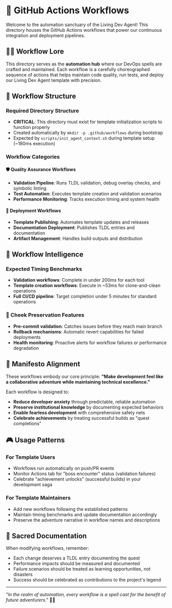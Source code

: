 # 🚀 GitHub Actions Workflows

Welcome to the automation sanctuary of the Living Dev Agent! This directory houses the GitHub Actions workflows that power our continuous integration and deployment pipelines.

## 🧙‍♂️ Workflow Lore

This directory serves as the **automation hub** where our DevOps spells are crafted and maintained. Each workflow is a carefully choreographed sequence of actions that helps maintain code quality, run tests, and deploy our Living Dev Agent template with precision.

## 🎯 Workflow Structure

### Required Directory Structure
- **CRITICAL**: This directory must exist for template initialization scripts to function properly
- Created automatically by `mkdir -p .github/workflows` during bootstrap
- Expected by `scripts/init_agent_context.sh` during template setup (~180ms execution)

### Workflow Categories

#### 🛡️ Quality Assurance Workflows
- **Validation Pipeline**: Runs TLDL validation, debug overlay checks, and symbolic linting
- **Test Automation**: Executes template creation and validation scenarios
- **Performance Monitoring**: Tracks execution timing and system health

#### 🚀 Deployment Workflows
- **Template Publishing**: Automates template updates and releases
- **Documentation Deployment**: Publishes TLDL entries and documentation
- **Artifact Management**: Handles build outputs and distribution

## 🧰 Workflow Intelligence

### Expected Timing Benchmarks
- **Validation workflows**: Complete in under 200ms for each tool
- **Template creation workflows**: Execute in ~53ms for clone-and-clean operations
- **Full CI/CD pipeline**: Target completion under 5 minutes for standard operations

### 🍑 Cheek Preservation Features
- **Pre-commit validation**: Catches issues before they reach main branch
- **Rollback mechanisms**: Automatic revert capabilities for failed deployments
- **Health monitoring**: Proactive alerts for workflow failures or performance degradation

## 🧬 Manifesto Alignment

These workflows embody our core principle: **"Make development feel like a collaborative adventure while maintaining technical excellence."**

Each workflow is designed to:
- **Reduce developer anxiety** through predictable, reliable automation
- **Preserve institutional knowledge** by documenting expected behaviors
- **Enable fearless development** with comprehensive safety nets
- **Celebrate achievements** by treating successful builds as "quest completions"

## 🎮 Usage Patterns

### For Template Users
- Workflows run automatically on push/PR events
- Monitor Actions tab for "boss encounter" status (validation failures)
- Celebrate "achievement unlocks" (successful builds) in your development saga

### For Template Maintainers
- Add new workflows following the established patterns
- Maintain timing benchmarks and update documentation accordingly
- Preserve the adventure narrative in workflow names and descriptions

## 🧾 Sacred Documentation

When modifying workflows, remember:
- Each change deserves a TLDL entry documenting the quest
- Performance impacts should be measured and documented
- Failure scenarios should be treated as learning opportunities, not disasters
- Success should be celebrated as contributions to the project's legend

---

*"In the realm of automation, every workflow is a spell cast for the benefit of future adventurers."* 🧙‍♂️
